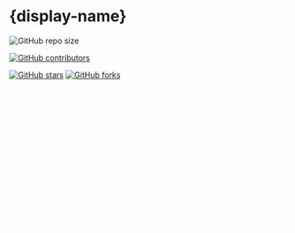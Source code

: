 # {display-name}

<!--
Hey there!
Thanks for checking this out. If you find this helpful, please leave a star!
If you have any suggestions, feel free to open a pull request or an issue.

To make life easier, do a quick search-and-replace for:
{display-name}: The project's display name
{repo-name}: The name of the repo the project
{github-username}: The username under which the repo is

Make sure to read through the whole README.
-->

<!-- 
Badges are a great way to show tiny tidbits of info.
They also attract the eye but don't overuse them.

You can also make these badges link to relevant pages.

Quick note, remove the comments/move them all to the top so that the comments
render properly.
-->

<!-- 
Repo size is more "universal" than, say, npm package size. 
Feel free to change this.
-->
![GitHub repo size][repo-size]

<!-- 
Just to encourage others to contribute.
-->
[![GitHub contributors][contributors]][contributors-url]

<!--
You may be thinking, 

"why is there a badge for stars (and stuff)? 
aren't they already shown on the repo's homepage?"

Well, the fact is this README may be shown in other places.
For example, if this is an npm package, this README will also be shown on npm.
There may also be other places where this is shown.
If this README is supposed to be only on GitHub, feel free to remove these badges.
-->
[![GitHub stars][stars]][stars-url]
[![GitHub forks][forks]][forks-url]

<!--
Here's a bunch of commonly used badges to save a visit to shields.io.
You can uncomment them if you want. Don't forget to uncomment and fill 
their respective references at the bottom of the page.

[![GitHub Workflow Status][workflow-status]][workflow-url]
![npm bundle size][npm-size]
[![npm downloads][npm-downloads]][repo-npm]
[![License][license]][license-url]
![Page Hits][page-hits]

There's more at shields.io and at other sources. You can use them if relevant.
Once again, don't add too much. Try to limit badges to a single line.
-->

<!--
Some general guidelines:

1. Always break lines! Set your editor to show a ruler at ~80 characters.
   This is done so that if people are reading this as a raw file, they don't
	 have to scroll infinitely. 

	 This is not a hard and fast rule though, and it can be broken.
	 Sometimes it makes sense to break at other places. This paragraph is an example.
   Also, you don't have to break a line for that one last word which overflows 
	 (except if it is "Pneumonoultramicroscopicsilicovolcanoconiosis" or something).

Check out [the documentation compendium][doc-compendium] for more tips.

[doc-compendium]: https://github.com/kylelobo/The-Documentation-Compendium
-->

<!--
Insert a logo/hero image here, if any. A banner is preferred.

Always set a background color if any parts of the image do not contrast 
with black or white. This is done because some images which look good 
in the light theme won't look good in the dark theme and vice versa.
-->
![{display-name][banner]


<!--
Always prefer reference-style links because
1. They are easy to maintain
2. There is always going to be that person 
   who is reading this in an editor/as a raw file. 
-->
[repo-size]: https://img.shields.io/github/repo-size/{github-username}/{repo-name}

[stars]: https://img.shields.io/github/stars/{github-username}/{repo-name}
[stars-url]: https://github.com/{github-username}/{repo-name}/stargazers

[contributors]: https://img.shields.io/github/contributors/{github-username}/{repo-name}
[contributors-url]: https://github.com/{github-username}/{repo-name}/graphs/contributors

[forks]: https://img.shields.io/github/forks/{github-username}/{repo-name}
[forks-url]: https://github.com/{github-username}/{repo-name}/network/members

[banner]: ./assets/banner.gif

<!--
Extra badges. See top for more info.

[workflow-status]: https://img.shields.io/github/workflow/status/{github-username}/{repo-name}/{workflow-name}
[workflow-url]: https://github.com/{github-username}/{repo-name}/actions

[npm-size]: https://img.shields.io/bundlephobia/minzip/{repo-name}
[npm-size-url]: https://bundlephobia.com/package/{repo-name}

[npm-downloads]: https://img.shields.io/npm/dw/{repo-name}
[repo-npm]: https://npm.im/{repo-name}

[license]: https://img.shields.io/github/license/github-username/{repo-name}
[license-url]: ./LICENSE

[page-hits]: https://hits.seeyoufarm.com/api/count/incr/badge.svg?url=https%3A%2F%2Fgithub.com%2Fgithub-username%2Frepo-name&count_bg=%2379C83D&title_bg=%23555555&icon=&icon_color=%23E7E7E7&title=hits&edge_flat=false
-->
